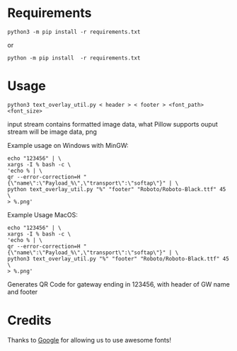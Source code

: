 # Requirements
```
python3 -m pip install -r requirements.txt
```
or
```
python -m pip install  -r requirements.txt
```

# Usage
```
python3 text_overlay_util.py < header > < footer > <font_path> <font_size>
```
input stream contains formatted image data, what Pillow supports
ouput stream will be image data, png

Example usage on Windows with MinGW:

```
echo "123456" | \
xargs -I % bash -c \
'echo % | \
qr --error-correction=H "{\"name\":\"Payload_%\",\"transport\":\"softap\"}" | \
python text_overlay_util.py "%" "footer" "Roboto/Roboto-Black.ttf" 45 \
> %.png'
```

Example Usage MacOS:
```
echo "123456" | \
xargs -I % bash -c \
'echo % | \
qr --error-correction=H "{\"name\":\"Payload_%\",\"transport\":\"softap\"}" | \
python3 text_overlay_util.py "%" "footer" "Roboto/Roboto-Black.ttf" 45 \
> %.png'
```

Generates QR Code for gateway ending in 123456, with header of GW name and footer 

# Credits
Thanks to [Google](https://fonts.google.com) for allowing us to use awesome fonts!

